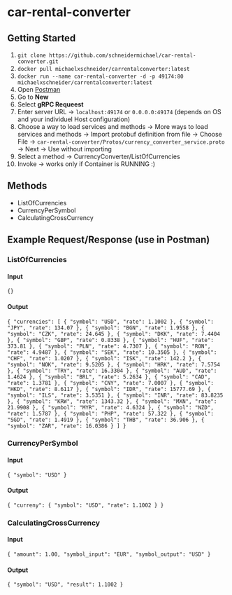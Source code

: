 # car-rental-converter

## Getting Started

1. `git clone https://github.com/schneidermichael/car-rental-converter.git` 
2. `docker pull michaelxschneider/carrentalconverter:latest`
3. `docker run --name car-rental-converter -d -p 49174:80 michaelxschneider/carrentalconverter:latest`
4. Open [Postman](https://www.postman.com/downloads/)
5. Go to **New**
6. Select **gRPC Requeest**
7. Enter server URL -> `localhost:49174` or `0.0.0.0:49174` (depends on OS and your individuel Host configuration)
8. Choose a way to load services and methods -> More ways to load services and methods -> Import protobuf definition from file -> Choose File -> `car-rental-converter/Protos/currency_converter_service.proto` -> Next -> Use without importing
9.  Select a method -> CurrencyConverter/ListOfCurrencies
10. Invoke -> works only if Container is RUNNING :) 

## Methods

* ListOfCurrencies
* CurrencyPerSymbol
* CalculatingCrossCurrency

## Example Request/Response (use in Postman)

### ListOfCurrencies

#### Input

`{}`

#### Output

`{
    "currencies": [
        {
            "symbol": "USD",
            "rate": 1.1002
        },
        {
            "symbol": "JPY",
            "rate": 134.07
        },
        {
            "symbol": "BGN",
            "rate": 1.9558
        },
        {
            "symbol": "CZK",
            "rate": 24.645
        },
        {
            "symbol": "DKK",
            "rate": 7.4404
        },
        {
            "symbol": "GBP",
            "rate": 0.8338
        },
        {
            "symbol": "HUF",
            "rate": 373.81
        },
        {
            "symbol": "PLN",
            "rate": 4.7307
        },
        {
            "symbol": "RON",
            "rate": 4.9487
        },
        {
            "symbol": "SEK",
            "rate": 10.3505
        },
        {
            "symbol": "CHF",
            "rate": 1.0207
        },
        {
            "symbol": "ISK",
            "rate": 142.2
        },
        {
            "symbol": "NOK",
            "rate": 9.5205
        },
        {
            "symbol": "HRK",
            "rate": 7.5754
        },
        {
            "symbol": "TRY",
            "rate": 16.3304
        },
        {
            "symbol": "AUD",
            "rate": 1.4624
        },
        {
            "symbol": "BRL",
            "rate": 5.2634
        },
        {
            "symbol": "CAD",
            "rate": 1.3781
        },
        {
            "symbol": "CNY",
            "rate": 7.0007
        },
        {
            "symbol": "HKD",
            "rate": 8.6117
        },
        {
            "symbol": "IDR",
            "rate": 15777.69
        },
        {
            "symbol": "ILS",
            "rate": 3.5351
        },
        {
            "symbol": "INR",
            "rate": 83.8235
        },
        {
            "symbol": "KRW",
            "rate": 1343.32
        },
        {
            "symbol": "MXN",
            "rate": 21.9908
        },
        {
            "symbol": "MYR",
            "rate": 4.6324
        },
        {
            "symbol": "NZD",
            "rate": 1.5787
        },
        {
            "symbol": "PHP",
            "rate": 57.322
        },
        {
            "symbol": "SGD",
            "rate": 1.4919
        },
        {
            "symbol": "THB",
            "rate": 36.906
        },
        {
            "symbol": "ZAR",
            "rate": 16.0386
        }
    ]
}`

### CurrencyPerSymbol

#### Input

`{
    "symbol": "USD"
}`

#### Output 

`{
    "curreny": {
        "symbol": "USD",
        "rate": 1.1002
    }
}`

### CalculatingCrossCurrency

#### Input

`{
    "amount": 1.00,
    "symbol_input": "EUR",
    "symbol_output": "USD"
}`

#### Output

`{
    "symbol": "USD",
    "result": 1.1002
}`

